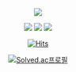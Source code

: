 <div align=center>
<img src="https://capsule-render.vercel.app/api?type=waving&color=ffd700&height=300&section=header&text=Min%20J&fontSize=90&fontColor=2fda77" />
</div>


<!-- **m04j00/m04j00** is a ✨ _special_ ✨ repository because its `README.md` (this file) appears on your GitHub profile.

Here are some ideas to get you started:

- 🔭 I’m currently working on ...
- 🌱 I’m currently learning ...
- 👯 I’m looking to collaborate on ...
- 🤔 I’m looking for help with ...
- 💬 Ask me about ...
- 📫 How to reach me: ...
- 😄 Pronouns: ...
- ⚡ Fun fact: ...

<br/> -->
<div align=center>
  
![](https://github-profile-summary-cards.vercel.app/api/cards/profile-details?username=m04j00&theme=vue)
![](https://github-profile-summary-cards.vercel.app/api/cards/stats?username=m04j00&theme=vue)
![](https://github-profile-summary-cards.vercel.app/api/cards/most-commit-language?username=m04j00&theme=vue)  
  
<!--START_SECTION:waka-->
<!--END_SECTION:waka-->
  
[![Hits](https://hits.seeyoufarm.com/api/count/incr/badge.svg?url=https%3A%2F%2Fgithub.com%2Fm04j00%2Fhit-counter&count_bg=%238AE994&title_bg=%23D0D0D0&icon=github.svg&icon_color=%23FFFFFF&title=hits&edge_flat=false)](https://hits.seeyoufarm.com)
  
  [![Solved.ac프로필](http://mazassumnida.wtf/api/generate_badge?boj=m04j00)](https://solved.ac/m04j00)
  </div>




